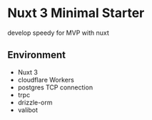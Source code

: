 # Nuxt 3 Minimal Starter
develop speedy for MVP with nuxt

## Environment
- Nuxt 3
- cloudflare Workers
- postgres TCP connection
- trpc
- drizzle-orm
- valibot